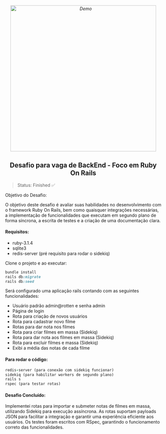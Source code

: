 <h6 align="center">
    <img src="https://github.com/LucasReb/OxeanbitsRubyTest/assets/54152996/e231a5fc-6ba0-4ea7-8492-f6b47e1dd987" alt="Demo" widht="550" height="470"/>
</h6>

<h2 align="center">
    Desafio para vaga de BackEnd - Foco em Ruby On Rails
</h2>

> Status: Finished ✅


Objetivo do Desafio:

O objetivo deste desafio é avaliar suas habilidades no desenvolvimento com o framework Ruby On Rails, bem como quaisquer integrações necessárias, a implementação de funcionalidades que executam em segundo plano de forma síncrona, a escrita de testes e a criação de uma documentação clara.

#### Requisitos:

- ruby-3.1.4
- sqlite3
- redis-server (pré requisito para rodar o sidekiq) 

Clone o projeto e ao executar:

```ruby
bundle install
rails db:migrate
rails db:seed
```
Será configurado uma aplicação rails contando com as seguintes funcionalidades:
- Usuário padrão admin@rotten e senha admin
- Página de login
- Rota para criação de novos usuários
- Rota para cadastrar novo filme
- Rotas para dar nota nos filmes
- Rota para criar filmes em massa (Sidekiq)
- Rota para dar nota aos filmes em massa (Sidekiq)
- Rota para excluir filmes e massa (Sidekiq)
- Exibi a média das notas de cada filme

#### Para rodar o código:

```ruby
redis-server (para conexão com sidekiq funcionar)
sidekiq (para habilitar workers de segundo plano)
rails s
rspec (para testar rotas)
```

#### Desafio Concluído:

Implementei rotas para importar e submeter notas de filmes em massa, utilizando Sidekiq para execução assíncrona. As rotas suportam payloads JSON para facilitar a integração e garantir uma experiência eficiente aos usuários. Os testes foram escritos com RSpec, garantindo o funcionamento correto das funcionalidades.
